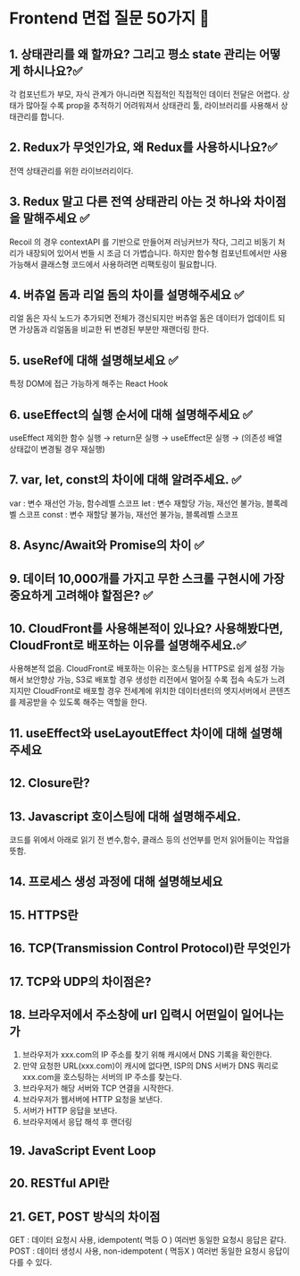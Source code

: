 # Frontend 면접 질문 50가지 🔖

## 1. 상태관리를 왜 할까요? 그리고 평소 state 관리는 어떻게 하시나요?✅
각 컴포넌트가 부모, 자식 관계가 아니라면 직접적인 직접적인 데이터 전달은 어렵다. 상태가 많아질 수록 prop을 추적하기 어려워져서 상태관리 툴, 라이브러리를 사용해서 상태관리를 합니다.

## 2. Redux가 무엇인가요, 왜 Redux를 사용하시나요?✅
전역 상태관리를 위한 라이브러리이다. 

## 3. Redux 말고 다른 전역 상태관리 아는 것 하나와 차이점을 말해주세요 ✅
Recoil 의 경우 contextAPI 를 기반으로 만들어져 러닝커브가 작다, 그리고 비동기 처리가 내장되어 있어서 번들 시 조금 더 가볍습니다. 하지만 함수형 컴포넌트에서만 사용 가능해서 클래스형 코드에서 사용하려면 리팩토링이 필요합니다.

## 4. 버츄얼 돔과 리얼 돔의 차이를 설명해주세요 ✅
리얼 돔은 자식 노드가 추가되면 전체가 갱신되지만 버츄얼 돔은 데이터가 업데이트 되면 가상돔과 리얼돔을 비교한 뒤 변경된 부분만 재랜더링 한다.

## 5. useRef에 대해 설명해보세요 ✅
특정 DOM에 접근 가능하게 해주는 React Hook

## 6. useEffect의 실행 순서에 대해 설명해주세요 ✅
useEffect 제외한 함수 실행 → return문 실행 → useEffect문 실행 → (의존성 배열 상태값이 변경될 경우 재실행)

## 7. var, let, const의 차이에 대해 알려주세요. ✅
var : 변수 재선언 가능, 함수레벨 스코프
let : 변수 재할당 가능, 재선언 불가능, 블록레벨 스코프
const : 변수 재할당 불가능, 재선언 불가능, 블록레벨 스코프


## 8. Async/Await와 Promise의 차이 ✅

## 9. 데이터 10,000개를 가지고 무한 스크롤 구현시에 가장 중요하게 고려해야 할점은? ✅

## 10. CloudFront를 사용해본적이 있나요? 사용해봤다면, CloudFront로 배포하는 이유를 설명해주세요.✅
사용해본적 없음. CloudFront로 배포하는 이유는 호스팅을 HTTPS로 쉽게 설정 가능해서 보안향상 가능, S3로 배포할 경우 생성한 리전에서 멀어질 수록 접속 속도가 느려지지만 CloudFront로 배포할 경우 전세계에 위치한 데이터센터의 엣지서버에서 콘텐츠를 제공받을 수 있도록 해주는 역할을 한다.

## 11. useEffect와 useLayoutEffect 차이에 대해 설명해주세요

## 12. Closure란?

## 13. Javascript 호이스팅에 대해 설명해주세요.
코드를 위에서 아래로 읽기 전 변수,함수, 클래스 등의 선언부를 먼저 읽어들이는 작업을 뜻함.

## 14. 프로세스 생성 과정에 대해 설명해보세요

## 15. HTTPS란

## 16. TCP(Transmission Control Protocol)란 무엇인가

## 17. TCP와 UDP의 차이점은?

## 18. 브라우저에서 주소창에 url 입력시 어떤일이 일어나는가
  1. 브라우저가 xxx.com의 IP 주소를 찾기 위해 캐시에서 DNS 기록을 확인한다.
  2. 만약 요청한 URL(xxx.com)이 캐시에 없다면, ISP의 DNS 서버가 DNS 쿼리로 xxx.com을 호스팅하는 서버의 IP 주소를 찾는다.
  3. 브라우저가 해당 서버와 TCP 연결을 시작한다.
  4. 브라우저가 웹서버에 HTTP 요청을 보낸다.
  5. 서버가 HTTP 응답을 보낸다.
  6. 브라우저에서 응답 해석 후 랜더링

## 19. JavaScript Event Loop

## 20. RESTful API란

## 21. GET, POST 방식의 차이점
GET : 데이터 요청시 사용, idempotent( 멱등 O ) 여러번 동일한 요청시 응답은 같다.
POST : 데이터 생성시 사용, non-idempotent ( 멱등X ) 여러번 동일한 요청시 응답이 다를 수 있다.
